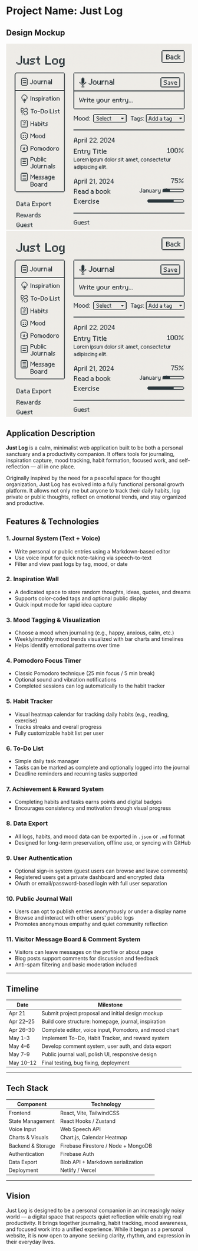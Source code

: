 # Project Name: Just Log
## Design Mockup
![Just Log Mockup](./mockup.png)
<img src="./mockup.png" width="600" />
## Application Description

**Just Log** is a calm, minimalist web application built to be both a personal sanctuary and a productivity companion. It offers tools for journaling, inspiration capture, mood tracking, habit formation, focused work, and self-reflection — all in one place.

Originally inspired by the need for a peaceful space for thought organization, Just Log has evolved into a fully functional personal growth platform. It allows not only me but anyone to track their daily habits, log private or public thoughts, reflect on emotional trends, and stay organized and productive.

## Features & Technologies

### 1. **Journal System (Text + Voice)**
- Write personal or public entries using a Markdown-based editor
- Use voice input for quick note-taking via speech-to-text
- Filter and view past logs by tag, mood, or date

### 2. **Inspiration Wall**
- A dedicated space to store random thoughts, ideas, quotes, and dreams
- Supports color-coded tags and optional public display
- Quick input mode for rapid idea capture

### 3. **Mood Tagging & Visualization**
- Choose a mood when journaling (e.g., happy, anxious, calm, etc.)
- Weekly/monthly mood trends visualized with bar charts and timelines
- Helps identify emotional patterns over time

### 4. **Pomodoro Focus Timer**
- Classic Pomodoro technique (25 min focus / 5 min break)
- Optional sound and vibration notifications
- Completed sessions can log automatically to the habit tracker

### 5. **Habit Tracker**
- Visual heatmap calendar for tracking daily habits (e.g., reading, exercise)
- Tracks streaks and overall progress
- Fully customizable habit list per user

### 6. **To-Do List**
- Simple daily task manager
- Tasks can be marked as complete and optionally logged into the journal
- Deadline reminders and recurring tasks supported

### 7. **Achievement & Reward System**
- Completing habits and tasks earns points and digital badges
- Encourages consistency and motivation through visual progress

### 8. **Data Export**
- All logs, habits, and mood data can be exported in `.json` or `.md` format
- Designed for long-term preservation, offline use, or syncing with GitHub

### 9. **User Authentication**
- Optional sign-in system (guest users can browse and leave comments)
- Registered users get a private dashboard and encrypted data
- OAuth or email/password-based login with full user separation

### 10. **Public Journal Wall**
- Users can opt to publish entries anonymously or under a display name
- Browse and interact with other users' public logs
- Promotes anonymous empathy and quiet community reflection

### 11. **Visitor Message Board & Comment System**
- Visitors can leave messages on the profile or about page
- Blog posts support comments for discussion and feedback
- Anti-spam filtering and basic moderation included

---

## Timeline

| Date       | Milestone                                             |
|------------|--------------------------------------------------------|
| Apr 21     | Submit project proposal and initial design mockup      |
| Apr 22–25  | Build core structure: homepage, journal, inspiration   |
| Apr 26–30  | Complete editor, voice input, Pomodoro, and mood chart |
| May 1–3    | Implement To-Do, Habit Tracker, and reward system      |
| May 4–6    | Develop comment system, user auth, and data export     |
| May 7–9    | Public journal wall, polish UI, responsive design      |
| May 10–12  | Final testing, bug fixing, deployment                  |

---

## Tech Stack

| Component           | Technology                        |
|---------------------|------------------------------------|
| Frontend            | React, Vite, TailwindCSS           |
| State Management    | React Hooks / Zustand              |
| Voice Input         | Web Speech API                     |
| Charts & Visuals    | Chart.js, Calendar Heatmap         |
| Backend & Storage   | Firebase Firestore / Node + MongoDB|
| Authentication      | Firebase Auth                      |
| Data Export         | Blob API + Markdown serialization  |
| Deployment          | Netlify / Vercel                   |

---

## Vision

Just Log is designed to be a personal companion in an increasingly noisy world — a digital space that respects quiet reflection while enabling real productivity. It brings together journaling, habit tracking, mood awareness, and focused work into a unified experience. While it began as a personal website, it is now open to anyone seeking clarity, rhythm, and expression in their everyday lives.
